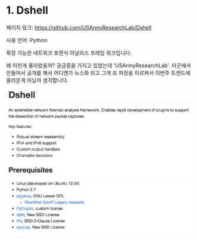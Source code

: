 # 1. Dshell

페이지 링크: https://github.com/USArmyResearchLab/Dshell

사용 언어: Python

확장 가능한 네트워크 포렌식 아날리스 프레임 워크입니다. 

왜 이런게 올라왔을까? 궁금증을 가지고 있었는데 'USArmyResearchLab'. 미군에서 만들어서 공개를 해서 어디엔가 뉴스화 되고 그게 또 파장을 이르켜서 이번주 트렌드에 올라온게 아닐까 생각합니다. 

![이미지](../img/002$01.png)